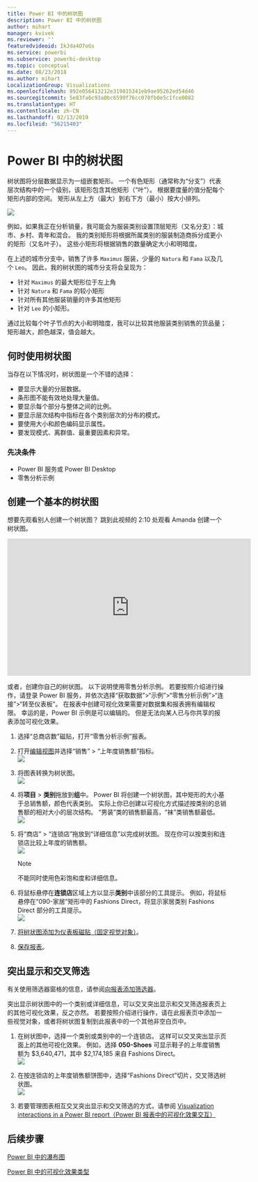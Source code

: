 ```yaml
---
title: Power BI 中的树状图
description: Power BI 中的树状图
author: mihart
manager: kvivek
ms.reviewer: ''
featuredvideoid: IkJda4O7oGs
ms.service: powerbi
ms.subservice: powerbi-desktop
ms.topic: conceptual
ms.date: 08/23/2018
ms.author: mihart
LocalizationGroup: Visualizations
ms.openlocfilehash: 892e056413212e319815341eb9ae95262ed54d46
ms.sourcegitcommit: 5e83fa6c93a0bc6599f76cc070fb0e5c1fce0082
ms.translationtype: HT
ms.contentlocale: zh-CN
ms.lasthandoff: 02/13/2019
ms.locfileid: "56215403"
---
```

# <a name="treemaps-in-power-bi"></a>Power BI 中的树状图
树状图将分层数据显示为一组嵌套矩形。  一个有色矩形（通常称为“分支”）代表层次结构中的一个级别，该矩形包含其他矩形（“叶”）。  根据要度量的值分配每个矩形内部的空间。 矩形从左上方（最大）到右下方（最小）按大小排列。

![](media/power-bi-visualization-treemaps/pbi-nancy_viz_treemap.png)

例如，如果我正在分析销量，我可能会为服装类别设置顶层矩形（又名分支）：城市、乡村、青年和混合。  我的类别矩形将根据所属类别的服装制造商拆分成更小的矩形（又名叶子）。 这些小矩形将根据销售的数量确定大小和明暗度。  

在上述的城市分支中，销售了许多 `Maximus` 服装，少量的 `Natura` 和 `Fama` 以及几个 `Leo`。  因此，我的树状图的城市分支将会呈现为：
* 针对 `Maximus` 的最大矩形位于左上角
* 针对 `Natura` 和 `Fama` 的较小矩形
* 针对所有其他服装销量的许多其他矩形 
* 针对 `Leo` 的小矩形。  

通过比较每个叶子节点的大小和明暗度，我可以比较其他服装类别销售的货品量；矩形越大，颜色越深，值会越大。

## <a name="when-to-use-a-treemap"></a>何时使用树状图
当存在以下情况时，树状图是一个不错的选择：

* 要显示大量的分层数据。
* 条形图不能有效地处理大量值。
* 要显示每个部分与整体之间的比例。
* 要显示层次结构中指标在各个类别层次的分布的模式。
* 要使用大小和颜色编码显示属性。
* 要发现模式、离群值、最重要因素和异常。

### <a name="prerequisites"></a>先决条件
 - Power BI 服务或 Power BI Desktop
 - 零售分析示例

## <a name="create-a-basic-treemap"></a>创建一个基本的树状图
想要先观看别人创建一个树状图？  跳到此视频的 2:10 处观看 Amanda 创建一个树状图。

<iframe width="560" height="315" src="https://www.youtube.com/embed/IkJda4O7oGs" frameborder="0" allowfullscreen></iframe>

或者，创建你自己的树状图。 以下说明使用零售分析示例。 若要按照介绍进行操作，请登录 Power BI 服务，并依次选择“获取数据”\>“示例”\>“零售分析示例”\>“连接”\>“转至仪表板”。 在报表中创建可视化效果需要对数据集和报表拥有编辑权限。 幸运的是，Power BI 示例是可以编辑的。 但是无法向某人已与你共享的报表添加可视化效果。  

1. 选择“总商店数”磁贴，打开“零售分析示例”报表。    
2. 打开[编辑视图](../service-interact-with-a-report-in-editing-view.md)并选择“销售” > “上年度销售额”指标。   
   ![](media/power-bi-visualization-treemaps/treemapfirstvalue_new.png)   
3. 将图表转换为树状图。  
   ![](media/power-bi-visualization-treemaps/treemapconvertto_new.png)   
4. 将**项目**  >  **类别**拖放到**组**中。 Power BI 将创建一个树状图，其中矩形的大小基于总销售额，颜色代表类别。  实际上你已创建以可视化方式描述按类别的总销售额的相对大小的层次结构。  “男装”类的销售额最高，“袜”类销售额最低。   
   ![](media/power-bi-visualization-treemaps/power-bi-complete.png)   
5. 将“商店”  >  “连锁店”拖放到“详细信息”以完成树状图。 现在你可以按类别和连锁店比较上年度的销售额。   
   ![](media/power-bi-visualization-treemaps/power-bi-details.png)
   
   > [!NOTE]
   > 不能同时使用色彩饱和度和详细信息。
   > 
   > 
5. 将鼠标悬停在**连锁店**区域上方以显示**类别**中该部分的工具提示。  例如，将鼠标悬停在“090-家居”矩形中的 Fashions Direct，将显示家居类别 Fashions Direct 部分的工具提示。  
   ![](media/power-bi-visualization-treemaps/treemaphoverdetail_new.png)
6. [将树状图添加为仪表板磁贴（固定视觉对象）](../service-dashboard-tiles.md)。 
7. [保存报表](../service-report-save.md)。

## <a name="highlighting-and-cross-filtering"></a>突出显示和交叉筛选
有关使用筛选器窗格的信息，请参阅[向报表添加筛选器](../power-bi-report-add-filter.md)。

突出显示树状图中的一个类别或详细信息，可以交叉突出显示和交叉筛选报表页上的其他可视化效果，反之亦然。 若要按照介绍进行操作，请在此报表页中添加一些视觉对象，或者将树状图复制到此报表中的一个其他非空白页中。

1. 在树状图中，选择一个类别或类别中的一个连锁店。  这样可以交叉突出显示页面上的其他可视化效果。 例如，选择 **050-Shoes** 可显示鞋子的上年度销售额为 $3,640,471，其中 $2,174,185 来自 Fashions Direct。  
   ![](media/power-bi-visualization-treemaps/treemaphiliting.png)

2. 在按连锁店的上年度销售额饼图中，选择“Fashions Direct”切片，交叉筛选树状图。  
   ![](media/power-bi-visualization-treemaps/treemapnoowl.gif)    

3. 若要管理图表相互交叉突出显示和交叉筛选的方式，请参阅 [Visualization interactions in a Power BI report（Power BI 报表中的可视化效果交互）](../service-reports-visual-interactions.md)

## <a name="next-steps"></a>后续步骤

[Power BI 中的瀑布图](power-bi-visualization-waterfall-charts.md)

[Power BI 中的可视化效果类型](power-bi-visualization-types-for-reports-and-q-and-a.md)